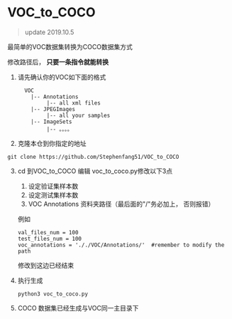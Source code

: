 # VOC_to_COCO

> update 2019.10.5



最简单的VOC数据集转换为COCO数据集方式

修改路径后， **只要一条指令就能转换** 





1. 请先确认你的VOC如下面的格式

   ```
     VOC
       |-- Annotations
       		|-- all xml files
       |-- JPEGImages
       		|-- all your samples
       |-- ImageSets
       		|-- 。。。。
   
   ```



2. 克隆本仓到你指定的地址

`git clone https://github.com/Stephenfang51/VOC_to_COCO `



3. cd 到VOC_to_COCO 编辑 voc_to_coco.py修改以下3点

   1. 设定验证集样本数
   2. 设定测试集样本数
   3. VOC Annotations 资料夹路径（最后面的"/"务必加上， 否则报错）

   例如

   ```python3
   val_files_num = 100
   test_files_num = 100
   voc_annotations = '././VOC/Annotations/'  #remember to modify the path
   ```

   修改到这边已经结束

4. 执行生成

   ```
   python3 voc_to_coco.py
   ```

   

5. COCO 数据集已经生成与VOC同一主目录下

